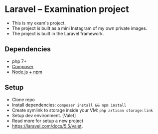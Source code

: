 # Laravel – Examination project
* This is my exam's project.
* The project is built as a mini Instagram of my own private images. 
* The project is built in the Laravel framework.

## Dependencies

* php 7+
* [Composer](https://getcomposer.org/download/)
* [Node.js + npm](https://nodejs.org/en/)

## Setup

* Clone repo
* Install dependencies: `composer install && npm install`
* Create symlink to storage inside your VM: `php artisan storage:link`
* Setup dev environment. [Valet] 
* Read more for setup a new project
* https://laravel.com/docs/5.5/valet.
